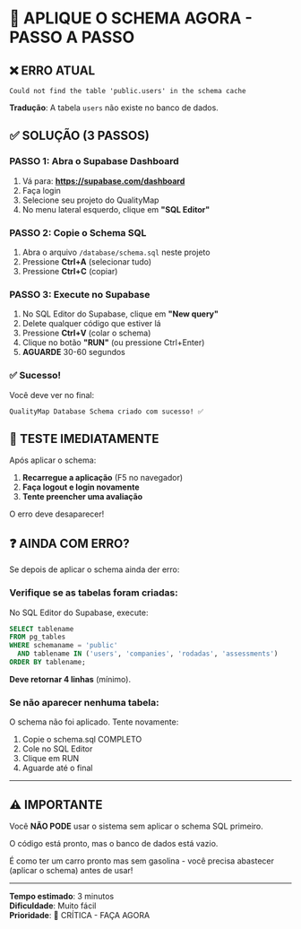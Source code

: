 # 🚨 APLIQUE O SCHEMA AGORA - PASSO A PASSO

## ❌ ERRO ATUAL
```
Could not find the table 'public.users' in the schema cache
```

**Tradução**: A tabela `users` não existe no banco de dados.

## ✅ SOLUÇÃO (3 PASSOS)

### PASSO 1: Abra o Supabase Dashboard

1. Vá para: **https://supabase.com/dashboard**
2. Faça login
3. Selecione seu projeto do QualityMap
4. No menu lateral esquerdo, clique em **"SQL Editor"**

### PASSO 2: Copie o Schema SQL

1. Abra o arquivo `/database/schema.sql` neste projeto
2. Pressione **Ctrl+A** (selecionar tudo)
3. Pressione **Ctrl+C** (copiar)

### PASSO 3: Execute no Supabase

1. No SQL Editor do Supabase, clique em **"New query"**
2. Delete qualquer código que estiver lá
3. Pressione **Ctrl+V** (colar o schema)
4. Clique no botão **"RUN"** (ou pressione Ctrl+Enter)
5. **AGUARDE** 30-60 segundos

### ✅ Sucesso!

Você deve ver no final:
```
QualityMap Database Schema criado com sucesso! ✅
```

## 🧪 TESTE IMEDIATAMENTE

Após aplicar o schema:

1. **Recarregue a aplicação** (F5 no navegador)
2. **Faça logout e login novamente**
3. **Tente preencher uma avaliação**

O erro deve desaparecer!

## ❓ AINDA COM ERRO?

Se depois de aplicar o schema ainda der erro:

### Verifique se as tabelas foram criadas:

No SQL Editor do Supabase, execute:

```sql
SELECT tablename 
FROM pg_tables 
WHERE schemaname = 'public' 
  AND tablename IN ('users', 'companies', 'rodadas', 'assessments')
ORDER BY tablename;
```

**Deve retornar 4 linhas** (mínimo).

### Se não aparecer nenhuma tabela:

O schema não foi aplicado. Tente novamente:

1. Copie o schema.sql COMPLETO
2. Cole no SQL Editor
3. Clique em RUN
4. Aguarde até o final

---

## ⚠️ IMPORTANTE

Você **NÃO PODE** usar o sistema sem aplicar o schema SQL primeiro.

O código está pronto, mas o banco de dados está vazio.

É como ter um carro pronto mas sem gasolina - você precisa abastecer (aplicar o schema) antes de usar!

---

**Tempo estimado**: 3 minutos  
**Dificuldade**: Muito fácil  
**Prioridade**: 🔴 CRÍTICA - FAÇA AGORA
